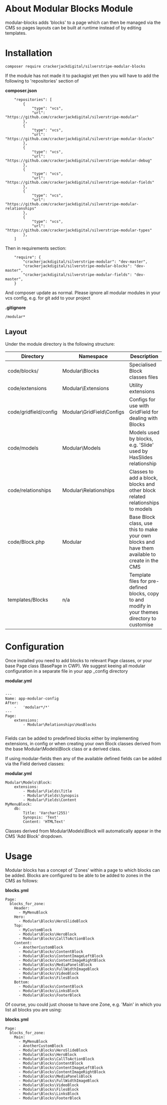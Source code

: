 About Modular Blocks Module
===

modular-blocks adds 'blocks' to a page which can then be managed via the CMS so pages layouts can be built at runtime
instead of by editing templates.

Installation
===

```
composer require crackerjackdigital/silverstripe-modular-blocks
```

If the module has not made it to packagist yet then you will have to add the following to 'repositories' section of

__composer.json__

```
	"repositories": [
		{
			"type": "vcs",
			"url": "https://github.com/crackerjackdigital/silverstripe-modular"
		},
		{
			"type": "vcs",
			"url": "https://github.com/crackerjackdigital/silverstripe-modular-blocks"
		},
		{
			"type": "vcs",
			"url": "https://github.com/crackerjackdigital/silverstripe-modular-debug"
		},
		{
			"type": "vcs",
			"url": "https://github.com/crackerjackdigital/silverstripe-modular-fields"
		},
		{
			"type": "vcs",
			"url": "https://github.com/crackerjackdigital/silverstripe-modular-relationships"
		},
		{
			"type": "vcs",
			"url": "https://github.com/crackerjackdigital/silverstripe-modular-types"
		},
	]
```

Then in requirements section:

```
	"require": {
		"crackerjackdigital/silverstripe-modular": "dev-master",
		"crackerjackdigital/silverstripe-modular-blocks": "dev-master",
		"crackerjackdigital/silverstripe-modular-fields": "dev-master",
	}
```

And composer update as normal. Please ignore all modular modules in your vcs config, e.g. for git add to your project
 
__.gitignore__
 
```
/modular*
```

Layout
---

Under the module directory is the following structure:

| Directory | Namespace | Description |
|---|---|---|
| code/blocks/ | Modular\Blocks | Specialised Block classes files |
| code/extensions | Modular\Extensions | Utility extensions |
| code/gridfield/config | Modular\GridField\Configs | Configs for use with GridField for dealing with Blocks |
| code/models | Modular\Models | Models used by blocks, e.g. 'Slide' used by HasSlides relationship | 
| code/relationships | Modular\Relationships | Classes to add a block, blocks and other block related relationships to models |
| code/Block.php | Modular | Base Block class, use this to make your own blocks and have them available to create in the CMS |
| templates/Blocks | n/a | Template files for pre-defined blocks, copy to and modify in your themes directory to customise |


Configuration
===

Once installed you need to add blocks to relevant Page classes, or your base Page class (BasePage in CWP). We suggest 
keeing all modular configuration in a separate file in your app _config directory

__modular.yml__

```

---
Name: app-modular-config
After:
	-   'modular*/*'
---
Page:
	extensions:
		- Modular\Relationships\HasBlocks
		
```

Fields can be added to predefined blocks either by implementing extensions, in config or when creating
your own Block classes derived from the base Modular\Models\Block class or a derived class.

If using modular-fields then any of the available defined fields can be added via the Field derived classes:

__modular.yml__

```
Modular\Models\Block:
	extensions:
		- Modular\Fields\Title
		- Modular\Fields\Synopsis
		- Modular\Fields\Content 		
MyMenuBlock:
	db:
		Title: 'Varchar(255)'
		Synopsis: 'Text'
		Content: 'HTMLText'	
```

Classes derived from Modular\Models\Block will automatically appear in the CMS 'Add Block' dropdown.

Usage
===

Modular blocks has a concept of 'Zones' within a page to which blocks can be added. Blocks are configured
to be able to be added to zones in the CMS as follows:

__blocks.yml__

```
Page:
  blocks_for_zone:
    Header:
      - MyMenuBlock
    Hero:
      - Modular\Blocks\HeroSlideBlock
    Top:
      - MyCustomBlock
      - Modular\Blocks\HeroBlock
      - Modular\Blocks\CallToActionBlock
    Content:
      - AnotherCustomBlock
      - Modular\Blocks\ContentBlock
      - Modular\Blocks\ContentImageLeftBlock
      - Modular\Blocks\ContentImageRightBlock
      - Modular\Blocks\MediaPanelsBlock
      - Modular\Blocks\FullWidthImageBlock
      - Modular\Blocks\VideoBlock
      - Modular\Blocks\FilesBlock
    Bottom:
      - Modular\Blocks\ContentBlock
      - Modular\Blocks\LinksBlock
      - Modular\Blocks\FooterBlock
```

Of course, you could just choose to have one Zone, e.g. 'Main' in which you list all blocks you are using:

__blocks.yml__

```
Page:
  blocks_for_zone:
    Main:	
      - MyMenuBlock
      - AnotherCustomBlock
      - Modular\Blocks\HeroSlideBlock
      - Modular\Blocks\HeroBlock
      - Modular\Blocks\CallToActionBlock
      - Modular\Blocks\ContentBlock
      - Modular\Blocks\ContentImageLeftBlock
      - Modular\Blocks\ContentImageRightBlock
      - Modular\Blocks\MediaPanelsBlock
      - Modular\Blocks\FullWidthImageBlock
      - Modular\Blocks\VideoBlock
      - Modular\Blocks\FilesBlock
      - Modular\Blocks\LinksBlock
      - Modular\Blocks\FooterBlock
```

		